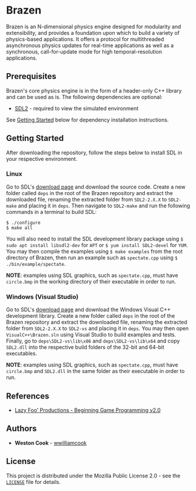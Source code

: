 # Brazen

Brazen is an N-dimensional physics engine designed for modularity and extensibility, and provides a foundation upon which to build a variety of physics-based applications. It offers a protocol for multithreaded asynchronous physics updates for real-time applications as well as a synchronous, call-for-update mode for high temporal-resolution applications.

## Prerequisites

Brazen's core physics engine is in the form of a header-only C++ library and can be used as is. The following dependencies are optional:

* [SDL2](https://www.libsdl.org/) - required to view the simulated environment

See [Getting Started](#getting-started) below for dependency installation instructions.

## Getting Started

After downloading the repository, follow the steps below to install SDL in your respective environment.

### Linux

Go to SDL's [download page](https://www.libsdl.org/download-2.0.php) and download the source code. Create a new folder called `deps` in the root of the Brazen repository and extract the downloaded file, renaming the extracted folder from `SDL2-2.X.X` to `SDL2-make` and placing it in `deps`. Then navigate to `SDL2-make` and run the following commands in a terminal to build SDL:

```
$ ./configure
$ make all
```

You will also need to install the SDL development library package using `$ sudo apt install libsdl2-dev` for `APT` or `$ yum install SDL2-devel` for `YUM`. You may then compile the examples using `$ make examples` from the root directory of Brazen, then run an example such as `spectate.cpp` using `$ ./bin/example/spectate`.

**NOTE**: examples using SDL graphics, such as `spectate.cpp`, must have `circle.bmp` in the working directory of their executable in order to run.

### Windows (Visual Studio)

Go to SDL's [download page](https://www.libsdl.org/download-2.0.php) and download the Windows Visual C++ development library. Create a new folder called `deps` in the root of the Brazen repository and extract the downloaded file, renaming the extracted folder from `SDL2-2.X.X` to `SDL2-vs` and placing it in `deps`. You may then open `VisualC++\Brazen.sln` using Visual Studio to build examples and tests. Finally, go to `deps\SDL2-vs\lib\x86` and `deps\SDL2-vs\lib\x64` and copy `SDL2.dll` into the respective build folders of the 32-bit and 64-bit executables.

**NOTE**: examples using SDL graphics, such as `spectate.cpp`, must have `circle.bmp` and `SDL2.dll` in the same folder as their executable in order to run.

## References

* [Lazy Foo' Productions - Beginning Game Programming v2.0](https://lazyfoo.net/tutorials/SDL/)

## Authors

* **Weston Cook** - [wwilliamcook](https://github.com/wwilliamcook)

## License

This project is distributed under the Mozilla Public License 2.0 - see the [`LICENSE`](LICENSE) file for details.
